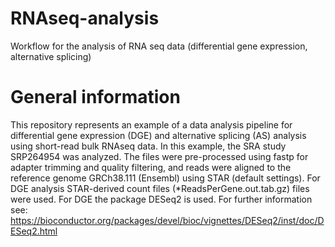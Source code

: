 # RNAseq-analysis
Workflow for the analysis of RNA seq data (differential gene expression, alternative splicing)

# General information
This repository represents an example of a data analysis pipeline for differential gene expression (DGE) and alternative splicing (AS) analysis using short-read bulk RNAseq data.
In this example, the SRA study SRP264954 was analyzed. The files were pre-processed using fastp for adapter trimming and quality filtering, and reads were aligned to the reference genome GRCh38.111 (Ensembl) using STAR (default settings). For DGE analysis STAR-derived count files (*ReadsPerGene.out.tab.gz) files were used. 
For DGE the package DESeq2 is used. For further information see: https://bioconductor.org/packages/devel/bioc/vignettes/DESeq2/inst/doc/DESeq2.html

